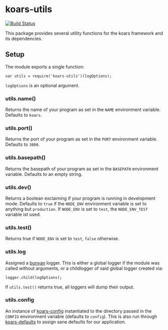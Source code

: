 koars-utils
===========
[![Build Status](https://img.shields.io/travis/koars/utils.svg?style=flat)](https://travis-ci.org/koars/utils)

This package provides several utility functions for the koars framework and its dependencies.

Setup
-----
The module exports a single function:

	var utils = require('koars-utils')(logOptions);

`logOptions` is an optional argument.

### utils.name()
Returns the name of your program as set in the `NAME` environment variable. Defaults to `koars`.

### utils.port()
Returns the port of your program as set in the `PORT` environment variable. Defaults to `3000`.

### utils.basepath()
Returns the basepath of your program as set in the `BASEPATH` environment variable. Defaults to an empty string.

### utils.dev()
Returns a boolean exclaiming if your program is running in development mode. Defaults to `true` if the `NODE_ENV` environment variable is set to anything but `production`.
If `NODE_ENV` is set to `test`, the `NODE_ENV_TEST` variable ist used.

### utils.test()
Returns true if `NODE_ENV` is set to `test`, `false` otherwise.

### utils.log
Assigned a [bunyan](https://github.com/trentm/node-bunyan) logger. This is either a global logger if the module was called without arguments, or a childlogger of said global logger created via:

	logger.child(logOptions);

If `utils.test()` returns true, all loggers will dump their output.

### utils.config
An instance of [koars-config](https://github.com/koars/config) instantiated to the directory passed in the `CONFIG` environment variable (defaults to `config`).
This is also run through [koars-defaults](https://github.com/koars/defaults) to assign sane defaults for our application.
